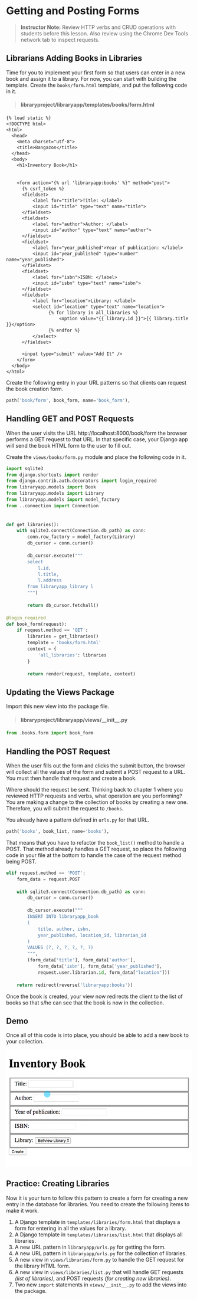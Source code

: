 # Getting and Posting Forms

> **Instructor Note:** Review HTTP verbs and CRUD operations with students before this lesson. Also review using the Chrome Dev Tools network tab to inspect requests.

## Librarians Adding Books in Libraries

Time for you to implement your first form so that users can enter in a new book and assign it to a library. For now, you can start with building the template. Create the `books/form.html` template, and put the following code in it.

> #### libraryproject/libraryapp/templates/books/form.html

```jinja
{% load static %}
<!DOCTYPE html>
<html>
  <head>
    <meta charset="utf-8">
    <title>Bangazon</title>
  </head>
  <body>
    <h1>Inventory Book</h1>


    <form action="{% url 'libraryapp:books' %}" method="post">
      {% csrf_token %}
      <fieldset>
          <label for="title">Title: </label>
          <input id="title" type="text" name="title">
      </fieldset>
      <fieldset>
          <label for="author">Author: </label>
          <input id="author" type="text" name="author">
      </fieldset>
      <fieldset>
          <label for="year_published">Year of publication: </label>
          <input id="year_published" type="number" name="year_published">
      </fieldset>
      <fieldset>
          <label for="isbn">ISBN: </label>
          <input id="isbn" type="text" name="isbn">
      </fieldset>
      <fieldset>
          <label for="location">Library: </label>
          <select id="location" type="text" name="location">
                {% for library in all_libraries %}
                    <option value="{{ library.id }}">{{ library.title }}</option>
                {% endfor %}
          </select>
      </fieldset>

      <input type="submit" value="Add It" />
    </form>
  </body>
</html>
```

Create the following entry in your URL patterns so that clients can request the book creation form.

```py
path('book/form', book_form, name='book_form'),
```

## Handling GET and POST Requests

When the user visits the URL http://localhost:8000/book/form the browser performs a GET request to that URL. In that specific case, your Django app will send the book HTML form to the user to fill out.

Create the `views/books/form.py` module and place the following code in it.

```py
import sqlite3
from django.shortcuts import render
from django.contrib.auth.decorators import login_required
from libraryapp.models import Book
from libraryapp.models import Library
from libraryapp.models import model_factory
from ..connection import Connection


def get_libraries():
    with sqlite3.connect(Connection.db_path) as conn:
        conn.row_factory = model_factory(Library)
        db_cursor = conn.cursor()

        db_cursor.execute("""
        select
            l.id,
            l.title,
            l.address
        from libraryapp_library l
        """)

        return db_cursor.fetchall()

@login_required
def book_form(request):
    if request.method == 'GET':
        libraries = get_libraries()
        template = 'books/form.html'
        context = {
            'all_libraries': libraries
        }

        return render(request, template, context)
```

## Updating the Views Package

Import this new view into the package file.

> #### libraryproject/libraryapp/views/\_\_init__.py

```py
from .books.form import book_form
```

## Handling the POST Request

When the user fills out the form and clicks the submit button, the browser will collect all the values of the form and submit a POST request to a URL. You must then handle that request and create a book.

Where should the request be sent. Thinking back to chapter 1 where you reviewed HTTP requests and verbs, what operation are you performing? You are making a change to the collection of books by creating a new one. Therefore, you will submit the request to `/books`.

You already have a pattern defined in `urls.py` for that URL.

```py
path('books', book_list, name='books'),
```

That means that you have to refactor the `book_list()` method to handle a POST. That method already handles a GET request, so place the following code in your file at the bottom to handle the case of the request method being POST.

```py
elif request.method == 'POST':
    form_data = request.POST

    with sqlite3.connect(Connection.db_path) as conn:
        db_cursor = conn.cursor()

        db_cursor.execute("""
        INSERT INTO libraryapp_book
        (
            title, author, isbn,
            year_published, location_id, librarian_id
        )
        VALUES (?, ?, ?, ?, ?, ?)
        """,
        (form_data['title'], form_data['author'],
            form_data['isbn'], form_data['year_published'],
            request.user.librarian.id, form_data["location"]))

    return redirect(reverse('libraryapp:books'))
```

Once the book is created, your view now redirects the client to the list of books so that s/he can see that the book is now in the collection.

## Demo

Once all of this code is into place, you should be able to add a new book to your collection.

![animation showing the creation of a new book and then showing that book in the book list](./images/creating-book.gif)

## Practice: Creating Libraries

Now it is your turn to follow this pattern to create a form for creating a new entry in the database for libraries. You need to create the following items to make it work.

1. A Django template in `templates/libraries/form.html` that displays a form for entering in all the values for a library.
1. A Django template in `templates/libraries/list.html` that displays all libraries.
1. A new URL pattern in `libraryapp/urls.py` for getting the form.
1. A new URL pattern in `libraryapp/urls.py` for the collection of libraries.
1. A new view in `views/libraries/form.py` to handle the GET request for the library HTML form.
1. A new view in `views/libraries/list.py` that will handle GET requests _(list of libraries)_, and POST requests _(for creating new libraries)_.
1. Two new `import` statements in `views/__init__.py` to add the views into the package.
